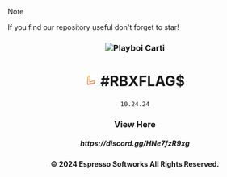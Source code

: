 > [!NOTE]
> If you find our repository useful don't forget to star!

<h3 align="center">
  <img src="assets/timeless.gif" width="256" alt="Playboi Carti">
</h3>

<h1 align="center"><img src="https://raw.githubusercontent.com/bloxstraplabs/bloxstrap/refs/heads/main/Images/Bloxstrap.png" width="24" alt="Playboi Carti"> #RBXFLAG$</h1>

<div align="center">

`10.24.24`

<h3 align="center">View Here</h3>
<h5 align="center">https://discord.gg/HNe7fzR9xg</h5>

</div>
<h4 align="center">© 2024 Espresso Softworks All Rights Reserved.</h4>
